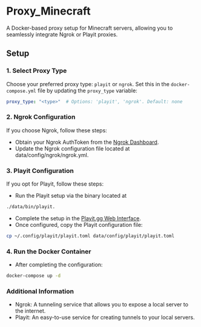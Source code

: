 # Proxy_Minecraft

A Docker-based proxy setup for Minecraft servers, allowing you to seamlessly integrate Ngrok or Playit proxies.

## Setup

### 1. Select Proxy Type
Choose your preferred proxy type: `playit` or `ngrok`. Set this in the `docker-compose.yml` file by updating the `proxy_type` variable:

```yaml
proxy_type: "<type>"  # Options: 'playit', 'ngrok'. Default: none
```

### 2. Ngrok Configuration
If you choose Ngrok, follow these steps:

- Obtain your Ngrok AuthToken from the [Ngrok Dashboard](!https://dashboard.ngrok.com/get-started/your-authtoken).
- Update the Ngrok configuration file located at data/config/ngrok/ngrok.yml.

### 3. Playit Configuration
If you opt for Playit, follow these steps:

- Run the Playit setup via the binary located at
```bash
./data/bin/playit.
```
- Complete the setup in the [Playit.gg Web Interface](!https://playit.gg/account/agents).
- Once configured, copy the Playit configuration file:
```bash
cp ~/.config/playit/playit.toml data/config/playit/playit.toml
```

### 4. Run the Docker Container
- After completing the configuration:
```bash
docker-compose up -d
```

### Additional Information
- Ngrok: A tunneling service that allows you to expose a local server to the internet.
- Playit: An easy-to-use service for creating tunnels to your local servers.
